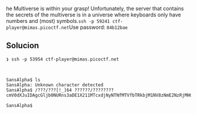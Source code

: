

he Multiverse is within your grasp! Unfortunately, the server that contains the secrets of the multiverse is in a universe where keyboards only have numbers and (most) symbols.`ssh -p 59241 ctf-player@mimas.picoctf.net`Use password: `84b12bae`


## Solucion


```
❯ ssh -p 53954 ctf-player@mimas.picoctf.net

 

SansAlpha$ ls
SansAlpha: Unknown character detected
SansAlpha$ /???/???[!_]64 ??????/????????
cmV0dXJuIDAgcGljb0NURns3aDE1X211MTcxdjNyNTNfMTVfbTRkbjM1NV8zNmE2NzRjMH0=

SansAlpha$

```


